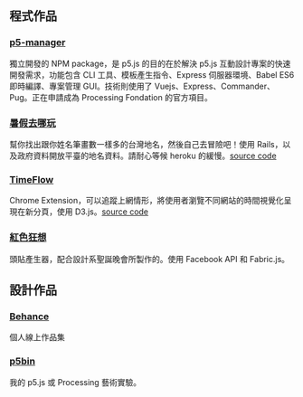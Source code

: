 ## 程式作品

### [p5-manager](https://github.com/chiunhau/p5-manager)
獨立開發的 NPM package，是 p5.js 的目的在於解決 p5.js 互動設計專案的快速開發需求，功能包含 CLI 工具、模板產生指令、Express 伺服器環境、Babel ES6 即時編譯、專案管理 GUI。技術則使用了 Vuejs、Express、Commander、Pug。正在申請成為 Processing Fondation 的官方項目。

### [暑假去哪玩](http://strokes.herokuapp.com)
幫你找出跟你姓名筆畫數一樣多的台灣地名，然後自己去冒險吧！使用 Rails，以及政府資料開放平臺的地名資料。請耐心等候 heroku 的緩慢。[source code](https://github.com/chiunhau/strokes)

### [TimeFlow](https://chrome.google.com/webstore/detail/timeflow/ofpimjnkffjdlkilpmhjmckchfpnfdfi)
Chrome Extension，可以追蹤上網情形，將使用者瀏覽不同網站的時間視覺化呈現在新分頁，使用 D3.js。[source code](https://github.com/chiunhau/TimeFlow)

### [紅色狂想](http://chiunhau.github.io/jinglebell/)
頭貼產生器，配合設計系聖誕晚會所製作的。使用 Facebook API 和 Fabric.js。

## 設計作品
### [Behance](https://www.behance.net/chiunhauyou)
個人線上作品集

### [p5bin](https://p5bin.tumblr.com/)
我的 p5.js 或 Processing 藝術實驗。
